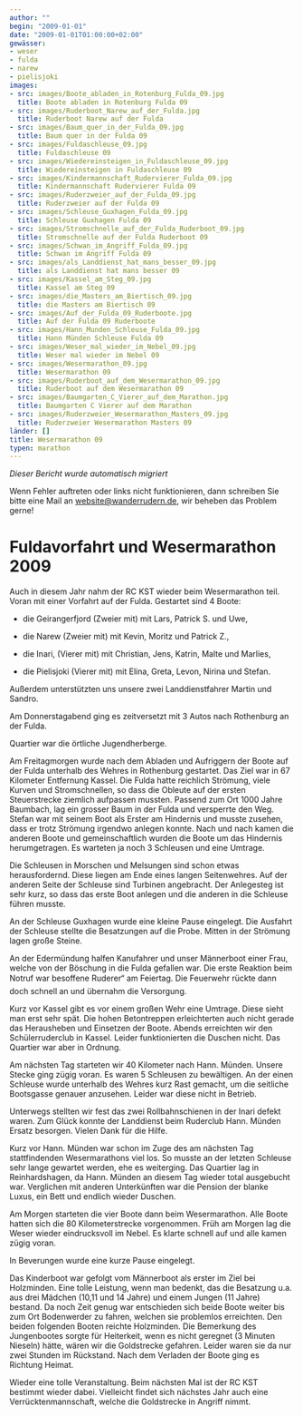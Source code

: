 ```yaml
---
author: ""
begin: "2009-01-01"
date: "2009-01-01T01:00:00+02:00"
gewässer:
- weser
- fulda
- narew
- pielisjoki
images:
- src: images/Boote_abladen_in_Rotenburg_Fulda_09.jpg
  title: Boote abladen in Rotenburg Fulda 09
- src: images/Ruderboot_Narew_auf_der_Fulda.jpg
  title: Ruderboot Narew auf der Fulda
- src: images/Baum_quer_in_der_Fulda_09.jpg
  title: Baum quer in der Fulda 09
- src: images/Fuldaschleuse_09.jpg
  title: Fuldaschleuse 09
- src: images/Wiedereinsteigen_in_Fuldaschleuse_09.jpg
  title: Wiedereinsteigen in Fuldaschleuse 09
- src: images/Kindermannschaft_Rudervierer_Fulda_09.jpg
  title: Kindermannschaft Rudervierer Fulda 09
- src: images/Ruderzweier_auf_der_Fulda_09.jpg
  title: Ruderzweier auf der Fulda 09
- src: images/Schleuse_Guxhagen_Fulda_09.jpg
  title: Schleuse Guxhagen Fulda 09
- src: images/Stromschnelle_auf_der_Fulda_Ruderboot_09.jpg
  title: Stromschnelle auf der Fulda Ruderboot 09
- src: images/Schwan_im_Angriff_Fulda_09.jpg
  title: Schwan im Angriff Fulda 09
- src: images/als_Landdienst_hat_mans_besser_09.jpg
  title: als Landdienst hat mans besser 09
- src: images/Kassel_am_Steg_09.jpg
  title: Kassel am Steg 09
- src: images/die_Masters_am_Biertisch_09.jpg
  title: die Masters am Biertisch 09
- src: images/Auf_der_Fulda_09_Ruderboote.jpg
  title: Auf der Fulda 09 Ruderboote
- src: images/Hann_Munden_Schleuse_Fulda_09.jpg
  title: Hann Münden Schleuse Fulda 09
- src: images/Weser_mal_wieder_im_Nebel_09.jpg
  title: Weser mal wieder im Nebel 09
- src: images/Wesermarathon_09.jpg
  title: Wesermarathon 09
- src: images/Ruderboot_auf_dem_Wesermarathon_09.jpg
  title: Ruderboot auf dem Wesermarathon 09
- src: images/Baumgarten_C_Vierer_auf_dem_Marathon.jpg
  title: Baumgarten C Vierer auf dem Marathon
- src: images/Ruderzweier_Wesermarathon_Masters_09.jpg
  title: Ruderzweier Wesermarathon Masters 09
länder: []
title: Wesermarathon 09
typen: marathon
---
```



*Dieser Bericht wurde automatisch migriert*

Wenn Fehler auftreten oder links nicht funktionieren, dann schreiben Sie bitte eine Mail an website@wanderrudern.de, wir beheben das Problem gerne!



# Fuldavorfahrt und Wesermarathon 2009


Auch in diesem Jahr nahm der RC KST wieder beim Wesermarathon teil. Voran mit einer Vorfahrt auf der Fulda. Gestartet sind 4 Boote:

- die Geirangerfjord (Zweier mit) mit Lars, Patrick S. und Uwe,

- die Narew (Zweier mit) mit Kevin, Moritz und Patrick Z.,

- die Inari, (Vierer mit) mit Christian, Jens, Katrin, Malte und Marlies,

- die Pielisjoki (Vierer mit) mit Elina, Greta, Levon, Nirina und Stefan.

Außerdem unterstützten uns unsere zwei Landdienstfahrer Martin und Sandro.

Am Donnerstagabend ging es zeitversetzt mit 3 Autos nach Rothenburg an der Fulda.

Quartier war die örtliche Jugendherberge.

Am Freitagmorgen wurde nach dem Abladen und Aufriggern der Boote auf der Fulda unterhalb des Wehres in Rothenburg gestartet. Das Ziel war in 67 Kilometer Entfernung Kassel. Die Fulda hatte reichlich Strömung, viele Kurven und Stromschnellen, so dass die Obleute auf der ersten Steuerstrecke ziemlich aufpassen mussten. Passend zum Ort 1000 Jahre Baumbach, lag ein grosser Baum in der Fulda und versperrte den Weg. Stefan war mit seinem Boot als Erster am Hindernis und musste zusehen, dass er trotz Strömung irgendwo anlegen konnte. Nach und nach kamen die anderen Boote und gemeinschaftlich wurden die Boote um das Hindernis herumgetragen. Es warteten ja noch 3 Schleusen und eine Umtrage.

Die Schleusen in Morschen und Melsungen sind schon etwas herausfordernd. Diese liegen am Ende eines langen Seitenwehres. Auf der anderen Seite der Schleuse sind Turbinen angebracht. Der Anlegesteg ist sehr kurz, so dass das erste Boot anlegen und die anderen in die Schleuse führen musste.

An der Schleuse Guxhagen wurde eine kleine Pause eingelegt. Die Ausfahrt der Schleuse stellte die Besatzungen auf die Probe. Mitten in der Strömung lagen große Steine.

An der Edermündung halfen Kanufahrer und unser Männerboot einer Frau, welche von der Böschung in die Fulda gefallen war. Die erste Reaktion beim Notruf war besoffene Ruderer“ am Feiertag. Die Feuerwehr rückte dann doch schnell an und übernahm die Versorgung.

Kurz vor Kassel gibt es vor einem großen Wehr eine Umtrage. Diese sieht man erst sehr spät. Die hohen Betontreppen erleichterten auch nicht gerade das Herausheben und Einsetzen der Boote. Abends erreichten wir den Schülerruderclub in Kassel. Leider funktionierten die Duschen nicht. Das Quartier war aber in Ordnung.

Am nächsten Tag starteten wir 40 Kilometer nach Hann. Münden. Unsere Stecke ging zügig voran. Es waren 5 Schleusen zu bewältigen. An der einen Schleuse wurde unterhalb des Wehres kurz Rast gemacht, um die seitliche Bootsgasse genauer anzusehen. Leider war diese nicht in Betrieb.

Unterwegs stellten wir fest das zwei Rollbahnschienen in der Inari defekt waren. Zum Glück konnte der Landdienst beim Ruderclub Hann. Münden Ersatz besorgen. Vielen Dank für die Hilfe.

Kurz vor Hann. Münden war schon im Zuge des am nächsten Tag stattfindenden Wesermarathons viel los. So musste an der letzten Schleuse sehr lange gewartet werden, ehe es weiterging. Das Quartier lag in Reinhardshagen, da Hann. Münden an diesem Tag wieder total ausgebucht war. Verglichen mit anderen Unterkünften war die Pension der blanke Luxus, ein Bett und endlich wieder Duschen.

Am Morgen starteten die vier Boote dann beim Wesermarathon. Alle Boote hatten sich die 80 Kilometerstrecke vorgenommen. Früh am Morgen lag die Weser wieder eindrucksvoll im Nebel. Es klarte schnell auf und alle kamen zügig voran.

In Beverungen wurde eine kurze Pause eingelegt.

Das Kinderboot war gefolgt vom Männerboot als erster im Ziel bei Holzminden. Eine tolle Leistung, wenn man bedenkt, das die Besatzung u.a. aus drei Mädchen (10,11 und 14 Jahre) und einem Jungen (11 Jahre) bestand. Da noch Zeit genug war entschieden sich beide Boote weiter bis zum Ort Bodenwerder zu fahren, welchen sie problemlos erreichten. Den beiden folgenden Booten reichte Holzminden. Die Bemerkung des Jungenbootes sorgte für Heiterkeit, wenn es nicht geregnet (3 Minuten Nieseln) hätte, wären wir die Goldstrecke gefahren. Leider waren sie da nur zwei Stunden im Rückstand. Nach dem Verladen der Boote ging es Richtung Heimat.

Wieder eine tolle Veranstaltung. Beim nächsten Mal ist der RC KST bestimmt wieder dabei. Vielleicht findet sich nächstes Jahr auch eine Verrücktenmannschaft, welche die Goldstrecke in Angriff nimmt.
